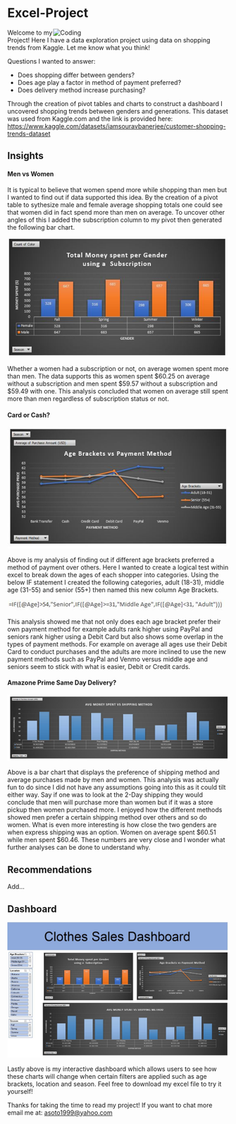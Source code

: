 # Excel-Project

<img align="right" alt="Coding" width="400" src="https://gifdb.com/images/high/happy-snoopy-grocery-shopping-7r6y9eqq4mi5tgsp.gif">



Welcome to my Project! Here I have a data exploration project using data on shopping trends from Kaggle.  Let me know what you think!

Questions I wanted to answer:
- Does shopping differ between genders?
- Does age play a factor in method of payment preferred? 
- Does delivery method increase purchasing? 

Through the creation of pivot tables and charts to construct a dashboard I uncovered shopping trends between genders and generations. This dataset was used from Kaggle.com and the link is provided here: https://www.kaggle.com/datasets/iamsouravbanerjee/customer-shopping-trends-dataset

## Insights 


#### Men vs Women
It is typical to believe that women spend more while shopping than men but I wanted to find out if data supported this idea. By the creation of a pivot table to sythesize male and female average shopping totals one could see that women did in fact spend more than men on average. To uncover other angles of this I added the subscription column to my pivot then generated the following bar chart. 

![1st Graph](https://github.com/Alex-57Soto/Excel-Shopping-Dashboard/blob/main/1st.JPG)

Whether a women had a subscription or not, on average women spent more than men. The data supports this as women spent $60.25 on average without a subscription and men spent $59.57 without a subscription and $59.49 with one. This analysis concluded that women on average still spent more than men regardless of subscription status or not. 

#### Card or Cash?

![Age](https://github.com/Alex-57Soto/Excel-Shopping-Dashboard/blob/main/2nd.JPG)

Above is my analysis of finding out if different age brackets preferred a method of payment over others. Here I wanted to create a logical test within excel to break down the ages of each shopper into categories. Using the below IF statement I created the following categories, adult (18-31), middle age (31-55) and senior (55+) then named this new column Age Brackets.

![IFStatement](https://github.com/Alex-57Soto/Excel-Shopping-Dashboard/blob/main/code.JPG)

This analysis showed me that not only does each age bracket prefer their own payment method for example adults rank higher using PayPal and seniors rank higher using a Debit Card but also shows some overlap in the types of payment methods. For example on average all ages use their Debit Card to conduct purchases and the adults are more inclined to use the new payment methods such as PayPal and Venmo versus middle age and seniors seem to stick with what is easier, Debit or Credit cards. 

#### Amazone Prime Same Day Delivery?

![Shipping](https://github.com/Alex-57Soto/Excel-Shopping-Dashboard/blob/main/3rd.JPG)

Above is a bar chart that displays the preference of shipping method and average purchases made by men and women. This analysis was actually fun to do since I did not have any assumptions going into this as it could tilt either way. Say if one was to look at the 2-Day shipping they would conclude that men will purchase more than women but if it was a store pickup then women purchased more. I enjoyed how the different methods showed men prefer a certain shipping method over others and so do women. What is even more interesting is how close the two genders are when express shipping was an option. Women on average spent $60.51 while men spent $60.46. These numbers are very close and I wonder what further analyses can be done to understand why.

## Recommendations

Add...




## Dashboard

![Dashboard](https://github.com/Alex-57Soto/Excel-Shopping-Dashboard/blob/main/das2.JPG)

Lastly above is my interactive dashboard which allows users to see how these charts will change when certain filters are applied such as age brackets, location and season. Feel free to download my excel file to try it yourself!


Thanks for taking the time to read my project! If you want to chat more email me at: asoto1999@yahoo.com




